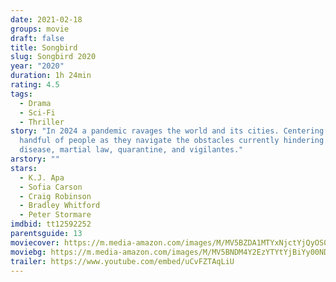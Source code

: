 ```yaml
---
date: 2021-02-18
groups: movie
draft: false
title: Songbird
slug: Songbird 2020
year: "2020"
duration: 1h 24min
rating: 4.5
tags:
  - Drama
  - Sci-Fi
  - Thriller
story: "In 2024 a pandemic ravages the world and its cities. Centering on a
  handful of people as they navigate the obstacles currently hindering society:
  disease, martial law, quarantine, and vigilantes."
arstory: ""
stars:
  - K.J. Apa
  - Sofia Carson
  - Craig Robinson
  - Bradley Whitford
  - Peter Stormare
imdbid: tt12592252
parentsguide: 13
moviecover: https://m.media-amazon.com/images/M/MV5BZDA1MTYxNjctYjQyOS00OTQ2LWFkNGMtMmZkNDg0ZDNjNDYyXkEyXkFqcGdeQXVyNjY1MTg4Mzc@._V1_FMjpg_UY864_.jpg
moviebg: https://m.media-amazon.com/images/M/MV5BNDM4Y2EzYTYtYjBiYy00NDVmLWEzYmItMmNkNGQ3OTI4NTMxXkEyXkFqcGdeQXVyNzExMzc0MDg@._V1_FMjpg_UX1240_.jpg
trailer: https://www.youtube.com/embed/uCvFZTAqLiU
---
```

